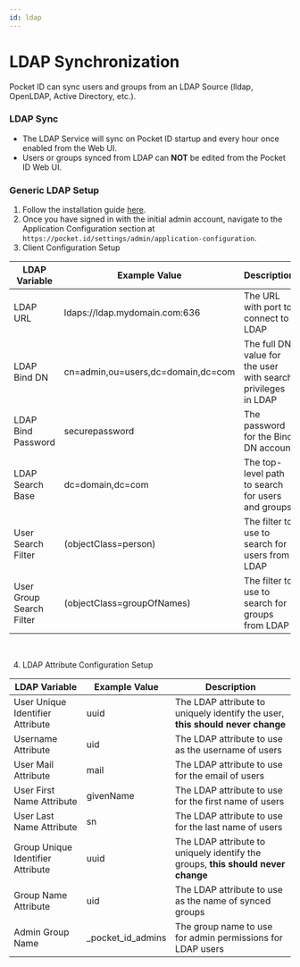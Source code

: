 ```yaml
---
id: ldap
---
```


# LDAP Synchronization

Pocket ID can sync users and groups from an LDAP Source (lldap, OpenLDAP, Active Directory, etc.).

### LDAP Sync

- The LDAP Service will sync on Pocket ID startup and every hour once enabled from the Web UI.
- Users or groups synced from LDAP can **NOT** be edited from the Pocket ID Web UI.

### Generic LDAP Setup

1. Follow the installation guide [here](/docs/setup/installation).
2. Once you have signed in with the initial admin account, navigate to the Application Configuration section at `https://pocket.id/settings/admin/application-configuration`.
3. Client Configuration Setup

| LDAP Variable              | Example Value                      | Description                                                   |
| -------------------------- | ---------------------------------- | ------------------------------------------------------------- |
| LDAP URL                   | ldaps://ldap.mydomain.com:636      | The URL with port to connect to LDAP                          |
| LDAP Bind DN               | cn=admin,ou=users,dc=domain,dc=com | The full DN value for the user with search privileges in LDAP |
| LDAP Bind Password         | securepassword                     | The password for the Bind DN account                          |
| LDAP Search Base           | dc=domain,dc=com                   | The top-level path to search for users and groups             |
| User Search Filter         | (objectClass=person)               | The filter to use to search for users from LDAP               |
| User Group Search Filter   | (objectClass=groupOfNames)         | The filter to use to search for groups from LDAP              |

<br />

4. LDAP Attribute Configuration Setup

| LDAP Variable                     | Example Value      | Description                                                                      |
| --------------------------------- | ------------------ | -------------------------------------------------------------------------------- |
| User Unique Identifier Attribute  | uuid               | The LDAP attribute to uniquely identify the user, **this should never change**   |
| Username Attribute                | uid                | The LDAP attribute to use as the username of users                               |
| User Mail Attribute               | mail               | The LDAP attribute to use for the email of users                                 |
| User First Name Attribute         | givenName          | The LDAP attribute to use for the first name of users                            |
| User Last Name Attribute          | sn                 | The LDAP attribute to use for the last name of users                             |
| Group Unique Identifier Attribute | uuid               | The LDAP attribute to uniquely identify the groups, **this should never change** |
| Group Name Attribute              | uid                | The LDAP attribute to use as the name of synced groups                           |
| Admin Group Name                  | \_pocket_id_admins | The group name to use for admin permissions for LDAP users                       |
